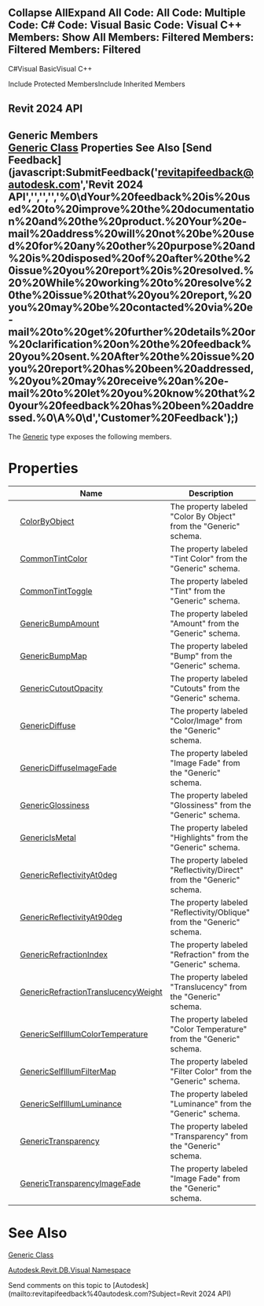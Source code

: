 ﻿

Collapse AllExpand All Code: All Code: Multiple Code: C# Code: Visual Basic Code: Visual C++  Members: Show All Members: Filtered Members: Filtered Members: Filtered   
---  
  
C#Visual BasicVisual C++

Include Protected MembersInclude Inherited Members

Revit 2024 API  
---  
Generic Members  
[Generic Class](dd16eb59-16ec-f121-289b-a69d26d7c789.md) Properties See Also [Send Feedback](javascript:SubmitFeedback\('revitapifeedback@autodesk.com','Revit 2024 API','','','','%0\\dYour%20feedback%20is%20used%20to%20improve%20the%20documentation%20and%20the%20product.%20Your%20e-mail%20address%20will%20not%20be%20used%20for%20any%20other%20purpose%20and%20is%20disposed%20of%20after%20the%20issue%20you%20report%20is%20resolved.%20%20While%20working%20to%20resolve%20the%20issue%20that%20you%20report,%20you%20may%20be%20contacted%20via%20e-mail%20to%20get%20further%20details%20or%20clarification%20on%20the%20feedback%20you%20sent.%20After%20the%20issue%20you%20report%20has%20been%20addressed,%20you%20may%20receive%20an%20e-mail%20to%20let%20you%20know%20that%20your%20feedback%20has%20been%20addressed.%0\\A%0\\d','Customer%20Feedback'\);)  
---  
  
The [Generic](dd16eb59-16ec-f121-289b-a69d26d7c789.md) type exposes the following members.

# Properties

|  | Name | Description |
| --- | --- | --- |
|  | [ColorByObject](ed321e8f-985e-e4d4-088b-336efab53bef.md) | The property labeled "Color By Object" from the "Generic" schema. |
|  | [CommonTintColor](e66ec79a-d943-1628-b5f1-8d680c3776dd.md) | The property labeled "Tint Color" from the "Generic" schema. |
|  | [CommonTintToggle](3fc4c68c-ef7b-47ce-8379-61597e243304.md) | The property labeled "Tint" from the "Generic" schema. |
|  | [GenericBumpAmount](c66a709d-7faa-f433-772b-a0ed53cd7749.md) | The property labeled "Amount" from the "Generic" schema. |
|  | [GenericBumpMap](fb311dd8-5106-6da8-f53d-a46d3e6912db.md) | The property labeled "Bump" from the "Generic" schema. |
|  | [GenericCutoutOpacity](a357afa0-127b-e03b-92d7-77faa789d535.md) | The property labeled "Cutouts" from the "Generic" schema. |
|  | [GenericDiffuse](2e8dc667-7c56-d44f-4da2-9c47c355d2ae.md) | The property labeled "Color/Image" from the "Generic" schema. |
|  | [GenericDiffuseImageFade](93574367-b9ea-3328-38da-51b54da1b065.md) | The property labeled "Image Fade" from the "Generic" schema. |
|  | [GenericGlossiness](46df2762-40c2-8919-0c5f-220a6892a83e.md) | The property labeled "Glossiness" from the "Generic" schema. |
|  | [GenericIsMetal](36fa3ab5-1165-f7fc-a67c-6b5939193de4.md) | The property labeled "Highlights" from the "Generic" schema. |
|  | [GenericReflectivityAt0deg](297f10fb-ed02-6724-321e-a94dff48b03d.md) | The property labeled "Reflectivity/Direct" from the "Generic" schema. |
|  | [GenericReflectivityAt90deg](8f7a9e75-a463-d35c-02ba-8a773f15d708.md) | The property labeled "Reflectivity/Oblique" from the "Generic" schema. |
|  | [GenericRefractionIndex](c4b4f557-5eb8-b23f-807a-5b7a38620a05.md) | The property labeled "Refraction" from the "Generic" schema. |
|  | [GenericRefractionTranslucencyWeight](af49ca84-2aac-acb7-4af0-bd47e06e5e3f.md) | The property labeled "Translucency" from the "Generic" schema. |
|  | [GenericSelfIllumColorTemperature](725e0c54-4a67-ade3-856a-2ca72ea190ec.md) | The property labeled "Color Temperature" from the "Generic" schema. |
|  | [GenericSelfIllumFilterMap](0ecc4361-720d-6361-17d1-ec0944365de3.md) | The property labeled "Filter Color" from the "Generic" schema. |
|  | [GenericSelfIllumLuminance](607558dc-f08f-81f0-196d-4709563611f3.md) | The property labeled "Luminance" from the "Generic" schema. |
|  | [GenericTransparency](11f92982-d5c5-37d7-40ce-6200e4b2f1ff.md) | The property labeled "Transparency" from the "Generic" schema. |
|  | [GenericTransparencyImageFade](30d2c9c6-bbde-74dc-063f-83c65ca00b5c.md) | The property labeled "Image Fade" from the "Generic" schema. |
  
# See Also

[Generic Class](dd16eb59-16ec-f121-289b-a69d26d7c789.md)

[Autodesk.Revit.DB.Visual Namespace](f5a10581-6ac2-be19-0e32-f87d05bc8b83.md)

Send comments on this topic to [Autodesk](mailto:revitapifeedback%40autodesk.com?Subject=Revit 2024 API)
